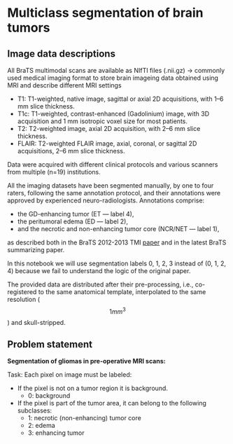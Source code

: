 
# Multiclass segmentation of brain tumors

## Image data descriptions
All BraTS multimodal scans are available as NIfTI files (.nii.gz) -> commonly used medical imaging format to store brain imageing data obtained using MRI and describe different MRI settings

* T1: T1-weighted, native image, sagittal or axial 2D acquisitions, with 1–6 mm slice thickness.
* T1c: T1-weighted, contrast-enhanced (Gadolinium) image, with 3D acquisition and 1 mm isotropic voxel size for most patients.
* T2: T2-weighted image, axial 2D acquisition, with 2–6 mm slice thickness.
* FLAIR: T2-weighted FLAIR image, axial, coronal, or sagittal 2D acquisitions, 2–6 mm slice thickness.

Data were acquired with different clinical protocols and various scanners from multiple (n=19) institutions.

All the imaging datasets have been segmented manually, by one to four raters, following the same annotation protocol, and their annotations were approved by experienced neuro-radiologists. Annotations comprise: <br> 
* the GD-enhancing tumor (ET — label 4), 
* the peritumoral edema (ED — label 2), 
* and the necrotic and non-enhancing tumor core (NCR/NET — label 1), 

as described both in the BraTS 2012-2013 TMI [paper](https://ieeexplore.ieee.org/document/6975210) and in the latest BraTS summarizing paper. <br>

In this notebook we will use segmentation labels 0, 1, 2, 3 instead of (0, 1, 2, 4) because we fail to understand the logic of the original paper.   

The provided data are distributed after their pre-processing, i.e., co-registered to the same anatomical template, interpolated to the same resolution ($$1 mm^{3}$$) and skull-stripped.

## Problem statement

**Segmentation of gliomas in pre-operative MRI scans:**

Task: Each pixel on image must be labeled: <br>

* If the pixel is not on a tumor region it is background.
    - 0: background
* If the pixel is part of the tumor area, it can belong to the following subclasses: <br>
    - 1: necrotic (non-enhancing) tumor core 
    - 2: edema
    - 3: enhancing tumor
